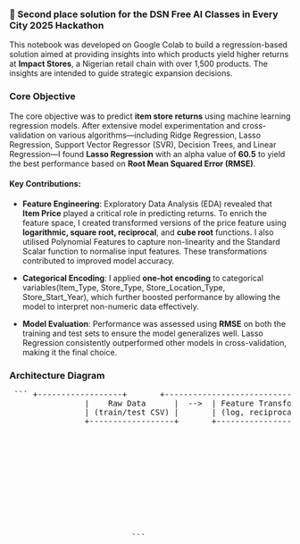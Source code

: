 ### 🥈 Second place solution for the DSN Free AI Classes in Every City 2025 Hackathon

This notebook was developed on Google Colab to build a regression-based solution aimed at providing insights into which products yield higher returns at **Impact Stores**, a Nigerian retail chain with over 1,500 products. The insights are intended to guide strategic expansion decisions.

### Core Objective
The core objective was to predict **item store returns** using machine learning regression models. After extensive model experimentation and cross-validation on various algorithms—including Ridge Regression, Lasso Regression, Support Vector Regressor (SVR), Decision Trees, and Linear Regression—I found **Lasso Regression** with an alpha value of **60.5** to yield the best performance based on **Root Mean Squared Error (RMSE)**.

#### Key Contributions:

* **Feature Engineering**:
  Exploratory Data Analysis (EDA) revealed that **Item Price** played a critical role in predicting returns. To enrich the feature space, I created transformed versions of the price feature using **logarithmic, square root, reciprocal**, and **cube root** functions. I also utilised Polynomial Features to capture non-linearity and the Standard Scalar function to normalise input features. These transformations contributed to improved model accuracy.

* **Categorical Encoding**:
  I applied **one-hot encoding** to categorical variables(Item_Type, Store_Type, Store_Location_Type, Store_Start_Year), which further boosted performance by allowing the model to interpret non-numeric data effectively.

* **Model Evaluation**:
  Performance was assessed using **RMSE** on both the training and test sets to ensure the model generalizes well. Lasso Regression consistently outperformed other models in cross-validation, making it the final choice.

### Architecture Diagram
<pre lang="markdown"> ``` +------------------+       +----------------------------------------+       +-----------------------------+       +------------------------+
                |    Raw Data      |  -->  | Feature Transformation                 |  -->  | One-Hot Encoding            |  -->  | Polynomial Features     |
                | (train/test CSV) |       | (log, reciprocal, sqrt, cube_root)     |       | (Categorical Variables)     |       | (degree = 2)            |
                +------------------+       +----------------------------------------+       +-----------------------------+       +------------------------+
                                                                                                                                              |
                                                                                                                                              v
                                                                                                                                   +------------------------+
                                                                                                                                   | Standard Scaling       |
                                                                                                                                   | (Normalization)        |
                                                                                                                                   +------------------------+
                                                                                                                                              |
                                                                                                                                              v
                                                                                                                                   +------------------------+
                                                                                                                                   |  Lasso Regression      |
                                                                                                                                   |  (Training & Prediction)|
                                                                                                                                   +------------------------+
                          ``` </pre>
                          



